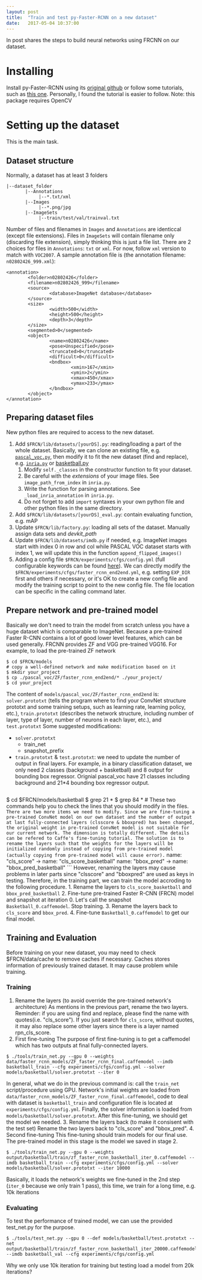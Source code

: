 ```yaml
---
layout: post
title:  "Train and test py-Faster-RCNN on a new dataset"
date:   2017-05-04 10:37:00
---
```


In post shares the steps to build neural networks using FRCNN on our dataset.

# Installing
Install py-Faster-RCNN using its [original github](https://github.com/rbgirshick/py-faster-rcnn) or follow some tutorials, such as [this one](https://huangying-zhan.github.io/2016/09/22/detection-faster-rcnn.html). Personally, I found the tutorial is easier to follow.
Note: this package requires OpenCV

# Setting up the dataset
This is the main task.
## Dataset structure
Normally, a dataset has at least 3 folders
```
|--dataset_folder
       |--Annotations
            |--*.txt/xml
       |--Images
            |--*.png/jpg       
       |--ImageSets
            |--train/test/val/trainval.txt
```
Number of files and filenames in `Images` and `Annotations` are identiccal (except file extensions). Files in `ImageSets` will contain filename only (discarding file extension), simply thinking this is just a file list.
There are 2 choices for files in `Annotations`: `txt` or `xml`. For now, follow `xml` version to match with `VOC2007`.
A sample annotation file is (the annotation filename: `n02802426_999.xml`):
```
<annotation>
        <folder>n02802426</folder>
        <filename>n02802426_999</filename>
        <source>
                <database>ImageNet database</database>
        </source>
        <size>
                <width>500</width>
                <height>500</height>
                <depth>3</depth>
        </size>
        <segmented>0</segmented>
        <object>
                <name>n02802426</name>
                <pose>Unspecified</pose>
                <truncated>0</truncated>
                <difficult>0</difficult>
                <bndbox>
                        <xmin>167</xmin>
                        <ymin>2</ymin>
                        <xmax>450</xmax>
                        <ymax>233</ymax>
                </bndbox>
        </object>
</annotation>
```
## Preparing dataset files
New python files are required to access to the new dataset.
1. Add `$FRCN/lib/datasets/[yourDS].py`: reading/loading a part of the whole dataset. Basically, we can clone an existing file, e.g. [`pascal_voc.py`](https://github.com/rbgirshick/py-faster-rcnn/blob/master/lib/datasets/pascal_voc.py), then modify it to fit the new dataset (find and replace), e.g. [`inria.py`](https://github.com/deboc/py-faster-rcnn/blob/master/lib/datasets/inria.py) or [basketball.py](https://github.com/Huangying-Zhan/py-faster-rcnn/blob/master/lib/datasets/basketball.py)
    1. Modify `self._classes` in the constructor function to fit your dataset.
    2. Be careful with the *extensions* of your image files. See `image_path_from_index` in `inria.py`.
    3. Write the function for parsing annotations. See `_load_inria_annotation` in `inria.py`.
    4. Do not forget to add `import` syntaxes in your own python file and other python files in the same directory.
2. Add `$FRCN/lib/datasets/[yourDS]_eval.py`: contain evaluating function, e.g. mAP
3. Update `$FRCN/lib/factory.py`: loading all sets of the dataset. Manually assign data sets and *devkit_path*
4. Update `$FRCN/lib/datasets/imdb.py` if needed, e.g. ImageNet images start with index 0 in row and col while PASCAL VOC dataset starts with index 1, we will update this in the function `append_flipped_images()`    
5. Adding a config file `$FRCN/experiments/cfgs/config.yml` (full configurable keywords can be found [here](https://github.com/rbgirshick/py-faster-rcnn/blob/96dc9f1dea3087474d6da5a98879072901ee9bf9/lib/fast_rcnn/config.py)). We can directly modify the `$FRCN/experiments/cfgs/faster_rcnn_end2end.yml`, e.g. setting `EXP_DIR` first and others if necessary, or it's OK to create a new config file and modify the training script to point to the new config file. The file location can be specific in the calling command later.

## Prepare network and pre-trained model
Basically we don't need to train the model from scratch unless you have a huge dataset which is comparable to ImageNet. Because a pre-trained Faster R-CNN contains a lot of good lower level features, which can be used generally.
FRCNN provides ZF and VGG pre-trained VGG16. For example, to load the pre-trained ZF network
```
$ cd $FRCN/models
# copy a well-defined network and make modification based on it
$ mkdir your_project
$ cp ./pascal_voc/ZF/faster_rcnn_end2end/* ./your_project/
$ cd your_project
```
The content of `models/pascal_voc/ZF/faster_rcnn_end2end` is: `solver.prototxt` (tells the program where to find your ConvNet structure prototxt and some training setups, such as learning rate, learning policy, etc.), `train.prototxt` (describes the network structure, including number of layer, type of layer, number of neurons in each layer, etc.), and `test.prototxt`
Some suggested modifications:
  * `solver.prototxt`
    * train_net
    * snapshot_prefix
  * `train.prototxt` & `test.prototxt`: we need to update the number of output in final layers. For example, in a binary classification dataset, we only need 2 classes (background + basketball) and 8 output for bounding box regressor. Orignial pascal_voc have 21 classes including background and 21*4 bounding box regressor output.
    ```
$ cd $FRCN/models/basketball
$ grep 21 *
$ grep 84 *
\# These two commands help you to check the lines that you should modify in the files.
    ```
    There are two more items we need to modify. Since we are fine-tuning a pre-trained ConvNet model on our own dataset and the number of output at last fully-connected layers (clsscore & bboxpred) has been changed, the original weight in pre-trained ConvNet model is not suitable for our current network. The dimension is totally different. The details can be refered to Caffe's fine-tuning tutorial. The solution is to rename the layers such that the weights for the layers will be initialized randomly instead of copying from pre-trained model (actually copying from pre-trained model will cause error).
    ```
    name: "cls_score" -> name: "cls_score_basketball"
    name: "bbox_pred" -> name: "bbox_pred_basketball"
    ```
    However, renaming the layers may cause problems in later parts since "clsscore" and "bboxpred" are used as keys in testing. Therefore, in the training part, we can train the model accroding to the following procedure.
      1. Rename the layers to `cls_score_basketball` and `bbox_pred_basketball`
      2. Fine-tune pre-trained Faster R-CNN (FRCN) model and snapshot at iteration 0. Let's call the snapshot `Basketball_0.caffemodel`. Stop training.
      3. Rename the layers back to `cls_score` and `bbox_pred`.
      4. Fine-tune `Basketball_0.caffemodel` to get our final model.
## Training and Evaluation
Before training on your new dataset, you may need to check $FRCN/data/cache to remove caches if necessary. Caches stores information of previously trained dataset. It may cause problem while training.
### Training
1. Rename the layers (to avoid override the pre-trained network's architecture)
  As mentions in the previous part, rename the two layers.
  Reminder: if you are using find and replace, please find the name with quotes(i.e. "cls_score"). If you just search for `cls_score`, without quotes, it may also replace some other layers since there is a layer named rpn_cls_score.
2. First fine-tuning
  The purpose of first fine-tuning is to get a caffemodel which has two outputs at final fully-connected layers.
  ```
  $ ./tools/train_net.py --gpu 0 --weights data/faster_rcnn_models/ZF_faster_rcnn_final.caffemodel --imdb basketball_train --cfg experiments/cfgs/config.yml --solver models/basketball/solver.prototxt --iter 0
  ```
  In general, what we do in the previous command is: call the `train_net` script/procedure using GPU. Network's initial weights are loaded from `data/faster_rcnn_models/ZF_faster_rcnn_final.caffemodel`, code to deal with dataset is `basketball_train` and configuration file is located at `experiments/cfgs/config.yml`. Finally, the solver information is loaded from `models/basketball/solver.prototxt`. 
  After this fine-tuning, we should get the model we needed.
3. Rename the layers back (to make it consisent with the test set)
  Rename the two layers back to "cls_score" and "bbox_pred".
4. Second fine-tuning
  This fine-tuning should train models for our final use. The pre-trained model in this stage is the model we saved in stage 2.
  ```
  $ ./tools/train_net.py --gpu 0 --weights output/basketball/train/zf_faster_rcnn_basketball_iter_0.caffemodel --imdb basketball_train --cfg experiments/cfgs/config.yml --solver models/basketball/solver.prototxt --iter 10000
  ```
  Basically, it loads the network's weights we fine-tuned in the 2nd step (`iter_0` because we only train 1 pass), this time, we train for a long time, e.g. 10k iterations
### Evaluating
To test the performance of trained model, we can use the provided test_net.py for the purpose.
```
$ ./tools/test_net.py --gpu 0 --def models/basketball/test.prototxt --net output/basketball/train/zf_faster_rcnn_basketball_iter_20000.caffemodel --imdb basketball_val --cfg experiments/cfgs/config.yml
```
Why we only use 10k iteration for training but testing load a model from 20k iterations?
